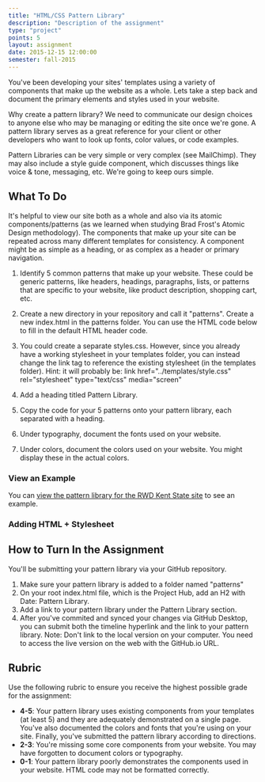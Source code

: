 ```yaml
---
title: "HTML/CSS Pattern Library"
description: "Description of the assignment"
type: "project"
points: 5
layout: assignment
date: 2015-12-15 12:00:00
semester: fall-2015
---
```


You've been developing your sites' templates using a variety of components that make up the website as a whole.  Lets take a step back and document the primary elements and styles used in your website.  

Why create a pattern library? We need to communicate our design choices to anyone else who may be managing or editing the site once we're gone.  A pattern library serves as a great reference for your client or other developers who want to look up fonts, color values, or code examples.

Pattern Libraries can be very simple or very complex (see MailChimp).  They may also include a style guide component, which discusses things like voice & tone, messaging, etc.  We're going to keep ours simple.

## What To Do

It's helpful to view our site both as a whole and also via its atomic components/patterns (as we learned when studying Brad Frost's Atomic Design methodology).  The components that make up your site can be repeated across many different templates for consistency.  A component might be as simple as a heading, or as complex as a header or primary navigation.

1.  Identify 5 common patterns that make up your website.  These could be generic patterns, like headers, headings, paragraphs, lists, or patterns that are specific to your website, like product description, shopping cart, etc.

2.  Create a new directory in your repository and call it "patterns".  Create a new index.html in the patterns folder.  You can use the HTML code below to fill in the default HTML header code.

3.  You could create a separate styles.css.  However, since you already have a working stylesheet in your templates folder, you can instead change the link tag to reference the existing stylesheet (in the templates folder).  Hint: it will probably be: link href="../templates/style.css" rel="stylesheet" type="text/css" media="screen"

4.  Add a heading titled Pattern Library.

5.  Copy the code for your 5 patterns onto your pattern library, each separated with a heading.

6.  Under typography, document the fonts used on your website.

7.  Under colors, document the colors used on your website.  You might display these in the actual colors.

### View an Example

You can <a href="http://rwdkent.com/patterns/">view the pattern library for the RWD Kent State site</a> to see an example.

### Adding HTML + Stylesheet

<script src="https://gist.github.com/challahan/08eddc8da7152f483f99.js"></script>

## How to Turn In the Assignment

You'll be submitting your pattern library via your GitHub repository.

1.  Make sure your pattern library is added to a folder named "patterns"
2.  On your root index.html file, which is the Project Hub, add an H2 with Date: Pattern Library.
3.  Add a link to your pattern library under the Pattern Library section.
4.  After you've commited and synced your changes via GitHub Desktop, you can submit both the timeline hyperlink and the link to your pattern library.  Note: Don't link to the local version on your computer.  You need to access the live version on the web with the GitHub.io URL.

## Rubric

Use the following rubric to ensure you receive the highest possible grade for the assignment:

* **4-5**: Your pattern library uses existing components from your templates (at least 5) and they are adequately demonstrated on a single page.  You've also documented the colors and fonts that you're using on your site.  Finally, you've submitted the pattern library according to directions.
* **2-3**: You're missing some core components from your website.  You may have forgotten to document colors or typography. 
* **0-1**: Your pattern library poorly demonstrates the components used in your website.  HTML code may not be formatted correctly. 